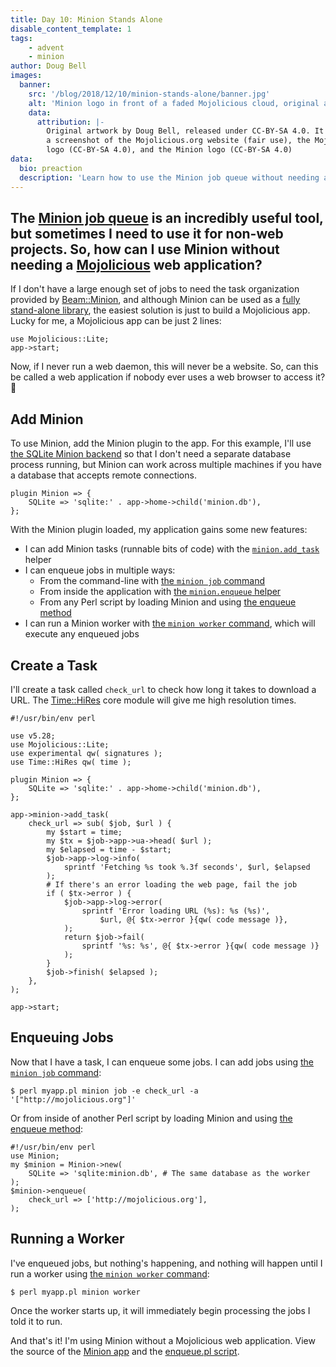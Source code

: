 ```yaml
---
title: Day 10: Minion Stands Alone
disable_content_template: 1
tags:
    - advent
    - minion
author: Doug Bell
images:
  banner:
    src: '/blog/2018/12/10/minion-stands-alone/banner.jpg'
    alt: 'Minion logo in front of a faded Mojolicious cloud, original artwork by Doug Bell'
    data:
      attribution: |-
        Original artwork by Doug Bell, released under CC-BY-SA 4.0. It includes
        a screenshot of the Mojolicious.org website (fair use), the Mojolicious
        logo (CC-BY-SA 4.0), and the Minion logo (CC-BY-SA 4.0)
data:
  bio: preaction
  description: 'Learn how to use the Minion job queue without needing a Mojolicious web application'
---
```


The [Minion job queue](https://mojolicious.org/perldoc/Minion) is an
incredibly useful tool, but sometimes I need to use it for non-web
projects. So, how can I use Minion without needing
a [Mojolicious](http://mojolicious.org) web application?
---

If I don't have a large enough set of jobs to need the task organization
provided by [Beam::Minion](https://metacpan.org/pod/Beam::Minion), and although
Minion can be used as a [fully stand-alone
library](https://mojolicious.org/perldoc/Minion#SYNOPSIS), the easiest solution
is just to build a Mojolicious app. Lucky for me, a Mojolicious app can be just
2 lines:

    use Mojolicious::Lite;
    app->start;

Now, if I never run a web daemon, this will never be a website. So, can
this be called a web application if nobody ever uses a web browser to
access it? 🤔

## Add Minion

To use Minion, add the Minion plugin to the app. For this example, I'll
use [the SQLite Minion
backend](https://metacpan.org/pod/Minion::Backend::SQLite) so that
I don't need a separate database process running, but Minion can work
across multiple machines if you have a database that accepts remote
connections.

    plugin Minion => {
        SQLite => 'sqlite:' . app->home->child('minion.db'),
    };

With the Minion plugin loaded, my application gains some new features:

* I can add Minion tasks (runnable bits of code) with the
  [`minion.add_task`](https://mojolicious.org/perldoc/Minion#add_task)
  helper
* I can enqueue jobs in multiple ways:
    * From the command-line with [the `minion job`
      command](https://mojolicious.org/perldoc/Minion/Command/minion/job)
    * From inside the application with [the `minion.enqueue`
      helper](https://mojolicious.org/perldoc/Minion#enqueue1)
    * From any Perl script by loading Minion and using [the enqueue
      method](https://mojolicious.org/perldoc/Minion#enqueue1)
* I can run a Minion worker with [the `minion worker`
  command](https://mojolicious.org/perldoc/Minion/Command/minion/worker),
  which will execute any enqueued jobs

## Create a Task

I'll create a task called `check_url` to check how long it takes to
download a URL. The
[Time::HiRes](https://perldoc.perl.org/Time/HiRes.html) core module will
give me high resolution times.

    #!/usr/bin/env perl

    use v5.28;
    use Mojolicious::Lite;
    use experimental qw( signatures );
    use Time::HiRes qw( time );

    plugin Minion => {
        SQLite => 'sqlite:' . app->home->child('minion.db'),
    };

    app->minion->add_task(
        check_url => sub( $job, $url ) {
            my $start = time;
            my $tx = $job->app->ua->head( $url );
            my $elapsed = time - $start;
            $job->app->log->info(
                sprintf 'Fetching %s took %.3f seconds', $url, $elapsed
            );
            # If there's an error loading the web page, fail the job
            if ( $tx->error ) {
                $job->app->log->error(
                    sprintf 'Error loading URL (%s): %s (%s)',
                        $url, @{ $tx->error }{qw( code message )},
                );
                return $job->fail(
                    sprintf '%s: %s', @{ $tx->error }{qw( code message )}
                );
            }
            $job->finish( $elapsed );
        },
    );

    app->start;

## Enqueuing Jobs

Now that I have a task, I can enqueue some jobs. I can add jobs using
[the `minion job`
command](https://mojolicious.org/perldoc/Minion/Command/minion/job):

    $ perl myapp.pl minion job -e check_url -a '["http://mojolicious.org"]'

Or from inside of another Perl script by loading Minion and using [the
enqueue method](https://mojolicious.org/perldoc/Minion#enqueue1):

    #!/usr/bin/env perl
    use Minion;
    my $minion = Minion->new(
        SQLite => 'sqlite:minion.db', # The same database as the worker
    );
    $minion->enqueue(
        check_url => ['http://mojolicious.org'],
    );

## Running a Worker

I've enqueued jobs, but nothing's happening, and nothing will happen
until I run a worker using [the `minion worker`
command](https://mojolicious.org/perldoc/Minion/Command/minion/worker):

    $ perl myapp.pl minion worker

Once the worker starts up, it will immediately begin processing the jobs
I told it to run.

And that's it! I'm using Minion without a Mojolicious
web application. View the source of the [Minion app](minion.pl) and the
[enqueue.pl script](enqueue.pl).

